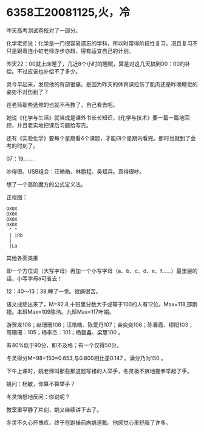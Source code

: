 # 6358工20081125,火，冷

昨天高考测试卷校对了一部分。

化学老师说：化学是一门很容易遗忘的学科，所以时常得阶段性复习。况且复习不只是跟着连小虹老师亦步亦趋，得有适宜自己的计划。

昨天22：00就上床睡了，几近8个小时的睡眠，算是对这几天搞到00：00的补偿。不过应该也补偿不了多少。

灵今早起来，发现他的背部很痛。是因为昨天的体育课拉伤了肌肉还是昨晚睡觉的姿势不对伤到了？

连老师那些选修的也就不再教了，自己看去吧。

她说《化学与生活》就当成是课外书长长知识，《化学与技术》要一篇一篇地回顾，并且老实地把课后习题给写完。

还有《实验化学》要每个星期看4个课题，才能四个星期内看完。那时也就到了会考的时刻了。

07：19,……

吵得很。USB组合：汪皓皓、林鹏程、吴斌兵。真得很吵。

想了一个高阶魔方的公式定义法。

正视图：

    OXOX
    OXOX
    OXOX
    OXOX
     ^ ^
     | |Rb
     |
     |La

其他各面类推

即一个方位词（大写字母）再加一个小写字母（a、b、c、d、e、f……）最里层的话，小写字母a可省去！

12：40～13：38,睡了一觉。很痛很苦。

语文成绩出来了，M=92.8,十班里分数大于或等于100的人有12位。Max=118,邵鹏捷。本班Max=109陈浩。九班Max=117叶娟。

游贺龙108；赵珊珊108；汪皓皓、陈爱丹107；金奕奕106；陈春霞、缪阳103；周珊珊：105；杨李杰：101；杨磊鑫、梁慧100 。

有40%低于90分，即不及格；有一个仅得50分。

冬灵得分M=98÷150≈0.653,与0.800相比差0.147 。满分乃为150 。

下午上课时，姚老师叫那些那道题写错的人举手，冬灵极不爽地握拳举起了手。

姚问：杨敏，你算不算举手？

冬灵恼怒地反问：你说呢？

教室里平静了片刻，姚又继续讲下去了。

冬灵不久心怀愧疚，终于在跑操前向姚道歉。他感觉心里舒服了许多。

